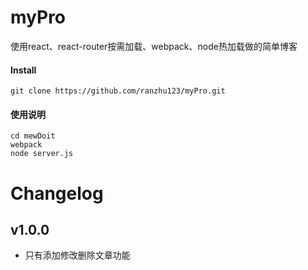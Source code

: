# myPro
使用react、react-router按需加载、webpack、node热加载做的简单博客

#### Install

```
git clone https://github.com/ranzhu123/myPro.git
```

#### 使用说明

```
cd mewDoit
webpack
node server.js
```




# Changelog

## v1.0.0

- 只有添加修改删除文章功能

